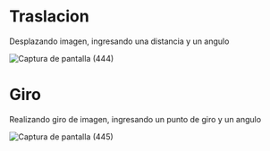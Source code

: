 # Traslacion
Desplazando imagen, ingresando una distancia y un angulo

![Captura de pantalla (444)](https://user-images.githubusercontent.com/45250753/66708405-9ddb4580-ed15-11e9-80d6-5f3aeb0ebd51.png)

# Giro
Realizando giro de imagen, ingresando un punto de giro y un angulo

![Captura de pantalla (445)](https://user-images.githubusercontent.com/45250753/66708442-17733380-ed16-11e9-8344-64d029b4bf52.png)
